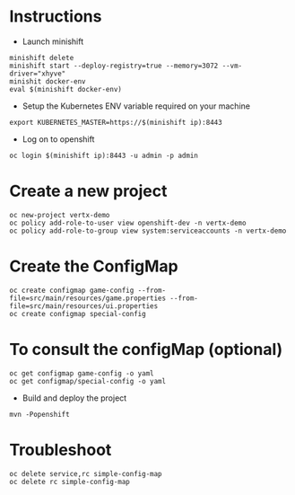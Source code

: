 # Instructions

* Launch minishift

```
minishift delete
minishift start --deploy-registry=true --memory=3072 --vm-driver="xhyve"
minishit docker-env
eval $(minishift docker-env)
```

* Setup the Kubernetes ENV variable required on your machine 

```
export KUBERNETES_MASTER=https://$(minishift ip):8443
```    
* Log on to openshift
```    
oc login $(minishift ip):8443 -u admin -p admin
```    
# Create a new project

```    
oc new-project vertx-demo
oc policy add-role-to-user view openshift-dev -n vertx-demo
oc policy add-role-to-group view system:serviceaccounts -n vertx-demo
```

# Create the ConfigMap

```
oc create configmap game-config --from-file=src/main/resources/game.properties --from-file=src/main/resources/ui.properties
oc create configmap special-config 
```

# To consult the configMap (optional)

```
oc get configmap game-config -o yaml
oc get configmap/special-config -o yaml
```

* Build and deploy the project
   
```
mvn -Popenshift   
```

# Troubleshoot

```
oc delete service,rc simple-config-map
oc delete rc simple-config-map
```
